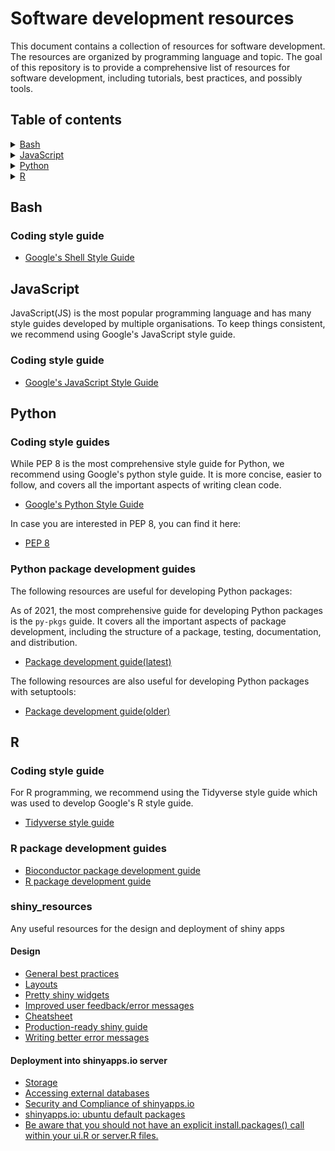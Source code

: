 # Software development resources

This document contains a collection of resources for software development. The resources are organized by programming language and topic. The goal of this repository is to provide a comprehensive list of resources for software development, including tutorials, best practices, and possibly tools.

## Table of contents

<details>
<summary><a href="#bash">Bash</a></summary>

- [Coding style guide](#coding-style-guide)

</details>

<details>
<summary><a href="#javascript">JavaScript</a></summary>

- [Coding style guide](#coding-style-guide)

</details>

<details>
<summary><a href="#python">Python</a></summary>

- [Coding Style guides](#coding-style-guides)
- [Python package development guides](#python-package-development-guides)

</details>

<details>
<summary><a href="#r">R</a></summary>

- [Coding Style](#coding-style-guide)
- [R package development guides](#r-package-development-guides)
- [shiny_resources](#shiny_resources)

</details>

## Bash

### Coding style guide

- [Google's Shell Style Guide](https://google.github.io/styleguide/shellguide.html)

## JavaScript

JavaScript(JS) is the most popular programming language and has many style guides developed by multiple organisations. To keep things consistent, we recommend using Google's JavaScript style guide.

### Coding style guide

- [Google's JavaScript Style Guide](https://google.github.io/styleguide/jsguide.html)

## Python

### Coding style guides

While PEP 8 is the most comprehensive style guide for Python, we recommend using Google's python style guide. It is more concise, easier to follow, and covers all the important aspects of writing clean code.

- [Google's Python Style Guide](https://google.github.io/styleguide/)

In case you are interested in PEP 8, you can find it here:

- [PEP 8](https://peps.python.org/pep-0008/)

### Python package development guides

The following resources are useful for developing Python packages:

As of 2021, the most comprehensive guide for developing Python packages is the `py-pkgs` guide. It covers all the important aspects of package development, including the structure of a package, testing, documentation, and distribution.
- [Package development guide(latest)](https://py-pkgs.org/01-introduction)

The following resources are also useful for developing Python packages with setuptools:
- [Package development guide(older)](https://packaging.python.org/en/latest/overview/)


## R

### Coding style guide

For R programming, we recommend using the Tidyverse style guide which was used to develop Google's R style guide.

- [Tidyverse style guide](https://style.tidyverse.org/)

### R package development guides

- [Bioconductor package development guide](https://contributions.bioconductor.org/index.html)
- [R package development guide](https://r-pkgs.org/)

### shiny_resources

Any useful resources for the design and deployment of shiny apps

#### Design

-  [General best practices](https://mastering-shiny.org/scaling-intro.html)
-  [Layouts](https://shiny.posit.co/r/articles/build/layout-guide/)
-  [Pretty shiny widgets](https://shinyapps.dreamrs.fr/shinyWidgets/)
-  [Improved user feedback/error messages](https://merlinoa.github.io/shinyFeedback/)
-  [Cheatsheet](https://shiny.posit.co/r/articles/start/cheatsheet/)
-  [Production-ready shiny guide](https://engineering-shiny.org/index.html)
-  [Writing better error messages](https://shiny.posit.co/r/articles/improve/validation/)

#### Deployment into shinyapps.io server

-  [Storage](https://docs.posit.co/shinyapps.io/guide/storage/)
-  [Accessing external databases](https://docs.posit.co/shinyapps.io/guide/applications/#accessing-databases-with-odbc)
-  [Security and Compliance of shinyapps.io](https://docs.posit.co/shinyapps.io/guide/security_and_compliance)
-  [shinyapps.io: ubuntu default packages](https://docs.posit.co/shinyapps.io/guide/appendix/#default-system-packages)
-  [Be aware that you should not have an explicit install.packages() call within your ui.R or server.R files.](https://docs.posit.co/shinyapps.io/guide/getting_started/#using-your-r-packages-in-the-cloud)

